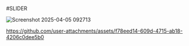 #SLIDER

![Screenshot 2025-04-05 092713](https://github.com/user-attachments/assets/2e6098b1-9528-48e5-8bd9-03b7d4fb605b)





https://github.com/user-attachments/assets/f78eed14-609d-4715-ab18-4206c0dee5b0

